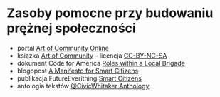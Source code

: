 # Zasoby pomocne przy budowaniu prężnej społeczności

* portal [Art of Community Online](http://www.artofcommunityonline.org/)
* książka [Art of Community](http://artofcommunityonline.org/Art_of_Community_Second_Edition.pdf) - licencja [CC-BY-NC-SA](https://creativecommons.org/licenses/by-nc-sa/4.0/)
* dokument Code for America [Roles within a Local Brigade](https://docs.google.com/document/d/1oEB1CuzCHldxP_bzcvmcrmK0yAE1BzV2AGhtwtYKZVY/)
* blogopost [A Manifesto for Smart Citizens](http://waag.org/en/blog/manifesto-smart-citizens)
* publikacja FutureEverithing [Smart Citizens](http://futureeverything.org/wp-content/uploads/2014/03/smartcitizens1.pdf)
* antologia tekstów [@CivicWhitaker Anthology](http://www.slideshare.net/smartchicago/the-civicwhitaker-anthology-53351581)

